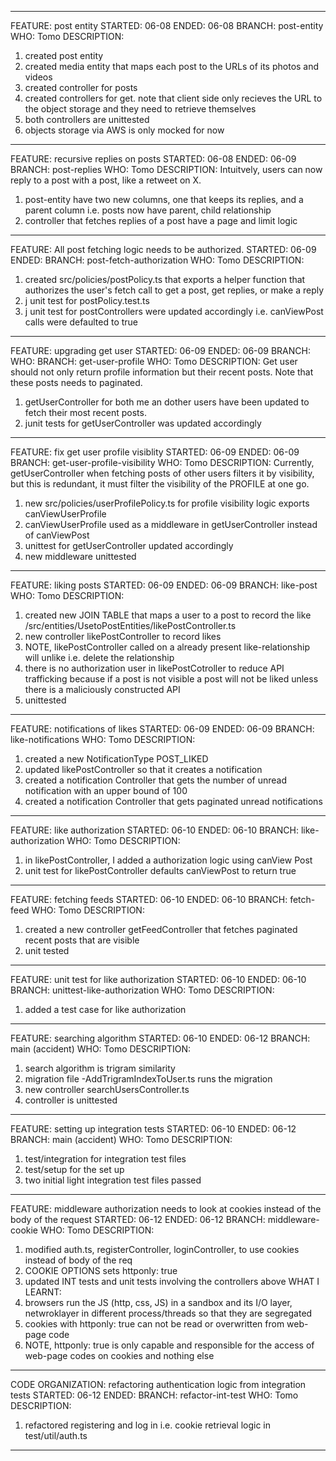 __________________________________________________________________

FEATURE: post entity
STARTED: 06-08
ENDED: 06-08
BRANCH: post-entity
WHO: Tomo
DESCRIPTION: 
1. created post entity
2. created media entity that maps each post to the URLs of its
photos and videos
3. created controller for posts
4. created controllers for get. note that client side only recieves 
the URL to the object storage and they need to retrieve themselves
5. both controllers are unittested
6. objects storage via AWS is only mocked for now
__________________________________________________________________

FEATURE: recursive replies on posts
STARTED: 06-08
ENDED: 06-09
BRANCH: post-replies
WHO: Tomo
DESCRIPTION:
Intuitvely, users can now reply to a post with a post, like a retweet 
on X.

1. post-entity have two new columns, one that keeps its replies, 
    and a parent column i.e. posts now have parent, child relationship
2. controller that fetches replies of a post have a page and limit 
    logic

__________________________________________________________________


FEATURE: All post fetching logic needs to be authorized.
STARTED: 06-09
ENDED: 
BRANCH: post-fetch-authorization
WHO: Tomo
DESCRIPTION:
1. created src/policies/postPolicy.ts that exports a helper function that
authorizes the user's fetch call to get a post, get replies, or make a reply
2. j unit test for postPolicy.test.ts
3. j unit test for postControllers were updated accordingly i.e. canViewPost
calls were defaulted to true
__________________________________________________________________

FEATURE: upgrading get user 
STARTED: 06-09
ENDED: 06-09
BRANCH:
WHO:
BRANCH: get-user-profile
WHO: Tomo
DESCRIPTION:
Get user should not only return profile information but their recent posts.
Note that these posts needs to paginated.
1. getUserController for both me an dother users have been updated to fetch their most recent posts. 
2. junit tests for getUserController was updated accordingly
__________________________________________________________________

FEATURE: fix get user profile visiblity 
STARTED: 06-09
ENDED: 06-09
BRANCH: get-user-profile-visibility
WHO: Tomo
DESCRIPTION:
Currently,
getUserController when fetching posts of other users filters it by visibility, but this is redundant, it must filter the visibility of the PROFILE at one go.
1. new src/policies/userProfilePolicy.ts for profile visibility logic
exports canViewUserProfile
2. canViewUserProfile used as a middleware in getUserController instead of canViewPost
3. unittest for getUserController updated accordingly
4. new middleware unittested
__________________________________________________________________

FEATURE: liking posts
STARTED: 06-09
ENDED: 06-09
BRANCH: like-post
WHO: Tomo
DESCRIPTION:
1. created new JOIN TABLE that maps a user to a post to record the like /src/entities/UsetoPostEntities/likePostController.ts
2. new controller likePostController to record likes 
3. NOTE, likePostController called on a already present like-relationship will unlike i.e. delete the relationship
4. there is no authorization user in likePostCotroller to reduce API trafficking because
if a post is not visible a post will not be liked unless there is a
maliciously constructed API
5. unittested
__________________________________________________________________

FEATURE: notifications of likes
STARTED: 06-09
ENDED: 06-09
BRANCH: like-notifications
WHO: Tomo
DESCRIPTION:
1. created a new NotificationType POST_LIKED
2. updated likePostController so that it creates a notification
3. created a notification Controller that gets the number of unread notification with an upper bound of 100
4. created a notification Controller that gets paginated unread notifications
__________________________________________________________________

FEATURE: like authorization
STARTED: 06-10
ENDED: 06-10
BRANCH: like-authorization
WHO: Tomo
DESCRIPTION:
1. in likePostController, I added a authorization logic using canView
Post
2. unit test for likePostController defaults canViewPost to return true
__________________________________________________________________

FEATURE: fetching feeds
STARTED: 06-10
ENDED: 06-10
BRANCH: fetch-feed
WHO: Tomo
DESCRIPTION:
1. created a new controller getFeedController that fetches paginated 
recent posts that are visible
2. unit tested
__________________________________________________________________

FEATURE: unit test for like authorization
STARTED: 06-10
ENDED: 06-10
BRANCH: unittest-like-authorization
WHO: Tomo
DESCRIPTION:
1. added a test case for like authorization
__________________________________________________________________

FEATURE: searching algorithm
STARTED: 06-10
ENDED: 06-12
BRANCH: main (accident)
WHO: Tomo
DESCRIPTION:
1. search algorithm is trigram similarity
2. migration file <TIMESTAMP>-AddTrigramIndexToUser.ts runs the migration
3. new controller searchUsersController.ts 
4. controller is unittested
__________________________________________________________________


FEATURE: setting up integration tests
STARTED: 06-10
ENDED: 06-12
BRANCH: main (accident)
WHO: Tomo
DESCRIPTION:
1. test/integration for integration test files
2. test/setup for the set up
3. two initial light integration test files passed

__________________________________________________________________

FEATURE: middleware authorization needs to look at cookies instead of the body of the request
STARTED: 06-12
ENDED: 06-12
BRANCH: middleware-cookie
WHO: Tomo
DESCRIPTION:
1. modified auth.ts, registerController, loginController, to use cookies instead of body of the req
2. COOKIE OPTIONS sets httponly: true
3. updated INT tests and unit tests involving the controllers above 
WHAT I LEARNT:
1. browsers run the JS (http, css, JS) in a sandbox and its I/O layer, netwroklayer in different process/threads so that they are segregated
2. cookies with httponly: true can not be read or overwritten from web-page code
3. NOTE, httponly: true is only capable and responsible for the access of web-page codes on cookies and nothing else

__________________________________________________________________

CODE ORGANIZATION: refactoring authentication logic from integration tests
STARTED: 06-12
ENDED: 
BRANCH: refactor-int-test
WHO: Tomo
DESCRIPTION:
1. refactored registering and log in i.e. cookie retrieval logic in test/util/auth.ts
__________________________________________________________________